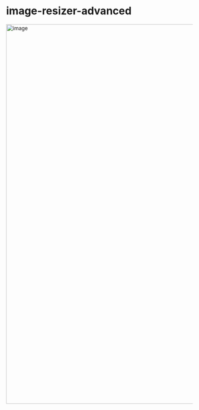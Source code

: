 # image-resizer-advanced

<img width="874" height="1022" alt="image" src="https://github.com/user-attachments/assets/299e91ad-256d-492e-9784-8cdf00325e71" />
